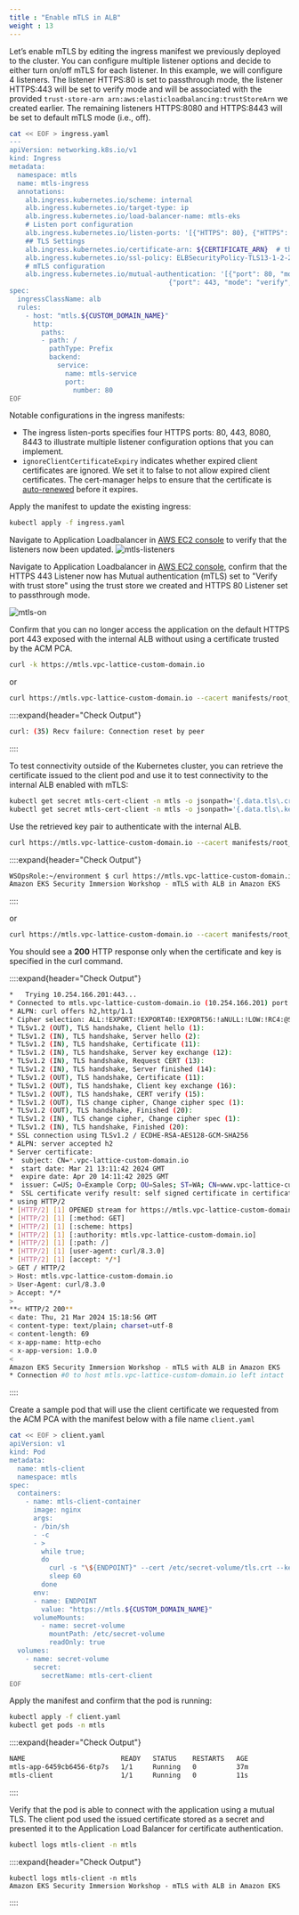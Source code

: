 ```yaml
---
title : "Enable mTLS in ALB"
weight : 13
---
```


Let’s enable mTLS by editing the ingress manifest we previously deployed to the cluster. You can configure multiple listener options and decide to either turn on/off mTLS for each listener. In this example, we will configure 4 listeners. The listener HTTPS:80 is set to passthrough mode, the listener HTTPS:443 will be set to verify mode and will be associated with the provided `trust-store-arn arn:aws:elasticloadbalancing:trustStoreArn` we created earlier. The remaining listeners HTTPS:8080 and HTTPS:8443 will be set to default mTLS mode (i.e., off).

```bash
cat << EOF > ingress.yaml
---
apiVersion: networking.k8s.io/v1
kind: Ingress
metadata:
  namespace: mtls
  name: mtls-ingress
  annotations:
    alb.ingress.kubernetes.io/scheme: internal
    alb.ingress.kubernetes.io/target-type: ip
    alb.ingress.kubernetes.io/load-balancer-name: mtls-eks
    # Listen port configuration
    alb.ingress.kubernetes.io/listen-ports: '[{"HTTPS": 80}, {"HTTPS": 443}, {"HTTPS": 8080}, {"HTTPS": 8443}]'
    ## TLS Settings
    alb.ingress.kubernetes.io/certificate-arn: ${CERTIFICATE_ARN}  # the ARN we imported to AWS Certificate Manager in previous lab
    alb.ingress.kubernetes.io/ssl-policy: ELBSecurityPolicy-TLS13-1-2-2021-06 
    # mTLS configuration
    alb.ingress.kubernetes.io/mutual-authentication: '[{"port": 80, "mode": "passthrough"}, 
                                        {"port": 443, "mode": "verify", "trustStore": "$TRUSTORE_ARN", "ignoreClientCertificateExpiry" : false}]'
spec:
  ingressClassName: alb
  rules:
    - host: "mtls.${CUSTOM_DOMAIN_NAME}"
      http:
        paths:
        - path: /
          pathType: Prefix
          backend:
            service:
              name: mtls-service
              port:
                number: 80 
EOF
```

Notable configurations in the ingress manifests:
- The ingress listen-ports specifies four HTTPS ports: 80, 443, 8080, 8443 to illustrate multiple listener configuration options that you can implement.
- `ignoreClientCertificateExpiry` indicates whether expired client certificates are ignored. We set it to false to not allow expired client certificates. The cert-manager helps to ensure that the certificate is [auto-renewed](https://cert-manager.io/docs/usage/certificate/#renewal-reissuance) before it expires.

Apply the manifest to update the existing ingress:

```bash
kubectl apply -f ingress.yaml
```

Navigate to Application Loadbalancer in [AWS EC2 console](https://console.aws.amazon.com/ec2/home?#LoadBalancers:) to verify that the listeners now been updated.
![mtls-listeners](/static/images/6-network-security/3-mtls-with-alb/mtls-listeners.png)


Navigate to Application Loadbalancer in [AWS EC2 console](https://console.aws.amazon.com/ec2/home?#LoadBalancers), confirm that the HTTPS 443 Listener now has Mutual authentication (mTLS) set to "Verify with trust store" using the trust store we created and HTTPS 80 Listener set to passthrough mode.

![mtls-on](/static/images/6-network-security/3-mtls-with-alb/mtls-on.png)

Confirm that you can no longer access the application on the default HTTPS port 443 exposed with the internal ALB without using a certificate trusted by the ACM PCA.

```bash
curl -k https://mtls.vpc-lattice-custom-domain.io
```

or

```bash
curl https://mtls.vpc-lattice-custom-domain.io --cacert manifests/root_cert.pem 
```

::::expand{header="Check Output"}
```bash
curl: (35) Recv failure: Connection reset by peer
```
::::

To test connectivity outside of the Kubernetes cluster, you can retrieve the certificate issued to the client pod and use it to test connectivity to the internal ALB enabled with mTLS:

```bash
kubectl get secret mtls-cert-client -n mtls -o jsonpath='{.data.tls\.crt}' | base64 --decode > tls.crt
kubectl get secret mtls-cert-client -n mtls -o jsonpath='{.data.tls\.key}' | base64 --decode > tls.key
```

Use the retrieved key pair to authenticate with the internal ALB.

```bash
curl https://mtls.vpc-lattice-custom-domain.io --cacert manifests/root_cert.pem --key tls.key --cert tls.crt
```

::::expand{header="Check Output"}
```bash
WSOpsRole:~/environment $ curl https://mtls.vpc-lattice-custom-domain.io --cacert manifests/root_cert.pem --key tls.key --cert tls.crt
Amazon EKS Security Immersion Workshop - mTLS with ALB in Amazon EKS
```
::::

or

```bash
curl https://mtls.vpc-lattice-custom-domain.io --cacert manifests/root_cert.pem --key tls.key --cert tls.crt -v
```

You should see a **200** HTTP response only when the certificate and key is specified in the curl command.

::::expand{header="Check Output"}
```bash
*   Trying 10.254.166.201:443...
* Connected to mtls.vpc-lattice-custom-domain.io (10.254.166.201) port 443
* ALPN: curl offers h2,http/1.1
* Cipher selection: ALL:!EXPORT:!EXPORT40:!EXPORT56:!aNULL:!LOW:!RC4:@STRENGTH
* TLSv1.2 (OUT), TLS handshake, Client hello (1):
* TLSv1.2 (IN), TLS handshake, Server hello (2):
* TLSv1.2 (IN), TLS handshake, Certificate (11):
* TLSv1.2 (IN), TLS handshake, Server key exchange (12):
* TLSv1.2 (IN), TLS handshake, Request CERT (13):
* TLSv1.2 (IN), TLS handshake, Server finished (14):
* TLSv1.2 (OUT), TLS handshake, Certificate (11):
* TLSv1.2 (OUT), TLS handshake, Client key exchange (16):
* TLSv1.2 (OUT), TLS handshake, CERT verify (15):
* TLSv1.2 (OUT), TLS change cipher, Change cipher spec (1):
* TLSv1.2 (OUT), TLS handshake, Finished (20):
* TLSv1.2 (IN), TLS change cipher, Change cipher spec (1):
* TLSv1.2 (IN), TLS handshake, Finished (20):
* SSL connection using TLSv1.2 / ECDHE-RSA-AES128-GCM-SHA256
* ALPN: server accepted h2
* Server certificate:
*  subject: CN=*.vpc-lattice-custom-domain.io
*  start date: Mar 21 13:11:42 2024 GMT
*  expire date: Apr 20 14:11:42 2025 GMT
*  issuer: C=US; O=Example Corp; OU=Sales; ST=WA; CN=www.vpc-lattice-custom-domain.io.io; L=Seattle
*  SSL certificate verify result: self signed certificate in certificate chain (19), continuing anyway.
* using HTTP/2
* [HTTP/2] [1] OPENED stream for https://mtls.vpc-lattice-custom-domain.io/
* [HTTP/2] [1] [:method: GET]
* [HTTP/2] [1] [:scheme: https]
* [HTTP/2] [1] [:authority: mtls.vpc-lattice-custom-domain.io]
* [HTTP/2] [1] [:path: /]
* [HTTP/2] [1] [user-agent: curl/8.3.0]
* [HTTP/2] [1] [accept: */*]
> GET / HTTP/2
> Host: mtls.vpc-lattice-custom-domain.io
> User-Agent: curl/8.3.0
> Accept: */*
> 
**< HTTP/2 200** 
< date: Thu, 21 Mar 2024 15:18:56 GMT
< content-type: text/plain; charset=utf-8
< content-length: 69
< x-app-name: http-echo
< x-app-version: 1.0.0
< 
Amazon EKS Security Immersion Workshop - mTLS with ALB in Amazon EKS
* Connection #0 to host mtls.vpc-lattice-custom-domain.io left intact
```
::::

Create a sample pod that will use the client certificate we requested from the ACM PCA with the manifest below with a file name `client.yaml`

```bash
cat << EOF > client.yaml
apiVersion: v1
kind: Pod
metadata:
  name: mtls-client
  namespace: mtls
spec:
  containers:
    - name: mtls-client-container
      image: nginx
      args:
      - /bin/sh
      - -c
      - >
        while true;
        do
          curl -s "\${ENDPOINT}" --cert /etc/secret-volume/tls.crt --key /etc/secret-volume/tls.key --cacert /etc/secret-volume/ca.crt;
          sleep 60
        done
      env:
      - name: ENDPOINT
        value: "https://mtls.${CUSTOM_DOMAIN_NAME}"
      volumeMounts:
        - name: secret-volume
          mountPath: /etc/secret-volume
          readOnly: true
  volumes:
    - name: secret-volume
      secret:
        secretName: mtls-cert-client
EOF
```

Apply the manifest and confirm that the pod is running:

```bash
kubectl apply -f client.yaml
kubectl get pods -n mtls
```

::::expand{header="Check Output"}
```bash
NAME                        READY   STATUS    RESTARTS   AGE
mtls-app-6459cb6456-6tp7s   1/1     Running   0          37m
mtls-client                 1/1     Running   0          11s
```
::::

Verify that the pod is able to connect with the application using a mutual TLS. The client pod used the issued certificate stored as a secret and presented it to the Application Load Balancer for certificate authentication.

```bash
kubectl logs mtls-client -n mtls
```

::::expand{header="Check Output"}
```
kubectl logs mtls-client -n mtls
Amazon EKS Security Immersion Workshop - mTLS with ALB in Amazon EKS
```
::::
